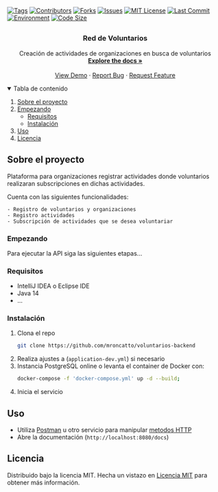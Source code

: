   <!-- PROJECT SHIELDS -->
[![Tags][tag-shield]][tag-url]
[![Contributors][contributors-shield]][contributors-url]
[![Forks][forks-shield]][forks-url]
[![Issues][issues-shield]][issues-url]
[![MIT License][license-shield]][license-url]
[![Last Commit][lastcommit-shield]][lastcommit-url]
[![Environment][environment-shield]][environment-url]
[![Code Size][codesize-shield]][codesize-url]

## 

<p align="center">

<h3 align="center">Red de Voluntarios</h3>

  <p align="center">
    Creación de actividades de organizaciones en busca de voluntarios
    <br />
    <a href="https://voluntarios-backend.herokuapp.com/"><strong>Explore the docs »</strong></a>
    <br />
    <br />
    <a href="https://voluntarios-backend.herokuapp.com/">View Demo</a>
    ·
    <a href="https://github.com/mroncatto/voluntarios-backend/issues">Report Bug</a>
    ·
    <a href="https://github.com/mroncatto/voluntarios-backend/issues">Request Feature</a>
  </p>
</p>

<!-- TABLE OF CONTENTS -->
<details open="open">
  <summary>Tabla de contenido</summary>
  <ol>
    <li>
      <a href="#sobre-el-proyecto">Sobre el proyecto</a>
    </li>
    <li>
      <a href="#empezando">Empezando</a>
      <ul>
        <li><a href="#requisitos">Requisitos</a></li>
        <li><a href="#instalación">Instalación</a></li>
      </ul>
    </li>
    <li><a href="#uso">Uso</a></li>
    <li><a href="#licencia">Licencia</a></li>
  </ol>
</details>

<!-- ABOUT THE PROJECT -->
## Sobre el proyecto
Plataforma para organizaciones registrar actividades donde voluntarios realizaran subscripciones en dichas actividades.

Cuenta con las siguientes funcionalidades:
```
- Registro de voluntarios y organizaciones
- Registro actividades
- Subscripción de actividades que se desea voluntariar
```

<!-- GETTING STARTED -->
### Empezando

Para ejecutar la API siga las siguientes etapas...



### Requisitos

* IntelliJ IDEA o Eclipse IDE
* Java 14
* ...

### Instalación

1. Clona el repo
   ```sh
   git clone https://github.com/mroncatto/voluntarios-backend
    ```
2. Realiza ajustes a (`application-dev.yml`) si necesario
3. Instancia PostgreSQL online o levanta el container de Docker con:
   ```sh
   docker-compose -f 'docker-compose.yml' up -d --build;
   ```
4. Inicia el servicio

<!-- USAGE EXAMPLES -->
## Uso

- Utiliza [Postman](https://www.postman.com/downloads/) u otro servicio para manipular [metodos HTTP](https://www.w3schools.com/tags/ref_httpmethods.asp)
- Abre la documentación (`http://localhost:8080/docs`)

<!-- LICENSE -->
## Licencia

Distribuido bajo la licencia MIT. Hecha un vistazo en [Licencia MIT](https://github.com/mroncatto/voluntarios-backend/blob/main/LICENSE) para obtener más información.


<!-- MARKDOWN LINKS & IMAGES -->
<!-- https://www.markdownguide.org/basic-syntax/#reference-style-links -->
[contributors-shield]: https://img.shields.io/github/contributors/mroncatto/voluntarios-backend?style=flat
[contributors-url]: https://github.com/mroncatto/voluntarios-backend/graphs/contributors
[forks-shield]: https://img.shields.io/github/forks/mroncatto/voluntarios-backend.svg?style=flat
[forks-url]: https://github.com/mroncatto/voluntarios-backend/network/members
[tag-shield]: https://img.shields.io/github/v/tag/mroncatto/voluntarios-backend
[tag-url]: https://github.com/mroncatto/voluntarios-backend/tags
[issues-shield]: https://img.shields.io/github/issues/mroncatto/voluntarios-backend.svg?style=flat
[issues-url]: https://github.com/mroncatto/voluntarios-backend/issues
[license-shield]: https://img.shields.io/github/license/mroncatto/voluntarios-backend
[license-url]: https://github.com/mroncatto/voluntarios-backend/blob/main/LICENSE
[lastcommit-shield]: https://img.shields.io/github/last-commit/mroncatto/voluntarios-backend
[lastcommit-url]: https://github.com/mroncatto/voluntarios-backend/commits/main
[environment-shield]: https://img.shields.io/github/deployments/mroncatto/voluntarios-backend/voluntarios-backend
[environment-url]: https://github.com/mroncatto/voluntarios-backend
[codesize-shield]: https://img.shields.io/github/languages/code-size/mroncatto/voluntarios-backend
[codesize-url]: https://github.com/mroncatto/voluntarios-backend
